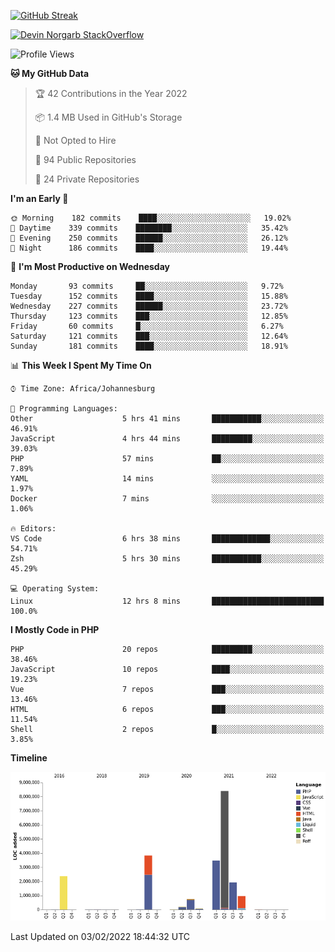 
[![GitHub Streak](http://github-readme-streak-stats.herokuapp.com?user=DevinNorgarb&date_format=M%20j%5B%2C%20Y%5D)](https://git.io/streak-stats)


[![Devin Norgarb StackOverflow](https://github-readme-stackoverflow.vercel.app/?userID=4993755)](https://stackoverflow.com/users/4993755/devin-norgarb)

<!--START_SECTION:waka-->
![Profile Views](http://img.shields.io/badge/Profile%20Views-0-blue)

**🐱 My GitHub Data** 

> 🏆 42 Contributions in the Year 2022
 > 
> 📦 1.4 MB Used in GitHub's Storage 
 > 
> 🚫 Not Opted to Hire
 > 
> 📜 94 Public Repositories 
 > 
> 🔑 24 Private Repositories  
 > 
**I'm an Early 🐤** 

```text
🌞 Morning    182 commits    ████░░░░░░░░░░░░░░░░░░░░░   19.02% 
🌆 Daytime    339 commits    ████████░░░░░░░░░░░░░░░░░   35.42% 
🌃 Evening    250 commits    ██████░░░░░░░░░░░░░░░░░░░   26.12% 
🌙 Night      186 commits    ████░░░░░░░░░░░░░░░░░░░░░   19.44%

```
📅 **I'm Most Productive on Wednesday** 

```text
Monday       93 commits     ██░░░░░░░░░░░░░░░░░░░░░░░   9.72% 
Tuesday      152 commits    ████░░░░░░░░░░░░░░░░░░░░░   15.88% 
Wednesday    227 commits    ██████░░░░░░░░░░░░░░░░░░░   23.72% 
Thursday     123 commits    ███░░░░░░░░░░░░░░░░░░░░░░   12.85% 
Friday       60 commits     █░░░░░░░░░░░░░░░░░░░░░░░░   6.27% 
Saturday     121 commits    ███░░░░░░░░░░░░░░░░░░░░░░   12.64% 
Sunday       181 commits    ████░░░░░░░░░░░░░░░░░░░░░   18.91%

```


📊 **This Week I Spent My Time On** 

```text
⌚︎ Time Zone: Africa/Johannesburg

💬 Programming Languages: 
Other                    5 hrs 41 mins       ███████████░░░░░░░░░░░░░░   46.91% 
JavaScript               4 hrs 44 mins       █████████░░░░░░░░░░░░░░░░   39.03% 
PHP                      57 mins             ██░░░░░░░░░░░░░░░░░░░░░░░   7.89% 
YAML                     14 mins             ░░░░░░░░░░░░░░░░░░░░░░░░░   1.97% 
Docker                   7 mins              ░░░░░░░░░░░░░░░░░░░░░░░░░   1.06%

🔥 Editors: 
VS Code                  6 hrs 38 mins       █████████████░░░░░░░░░░░░   54.71% 
Zsh                      5 hrs 30 mins       ███████████░░░░░░░░░░░░░░   45.29%

💻 Operating System: 
Linux                    12 hrs 8 mins       █████████████████████████   100.0%

```

**I Mostly Code in PHP** 

```text
PHP                      20 repos            █████████░░░░░░░░░░░░░░░░   38.46% 
JavaScript               10 repos            ████░░░░░░░░░░░░░░░░░░░░░   19.23% 
Vue                      7 repos             ███░░░░░░░░░░░░░░░░░░░░░░   13.46% 
HTML                     6 repos             ███░░░░░░░░░░░░░░░░░░░░░░   11.54% 
Shell                    2 repos             █░░░░░░░░░░░░░░░░░░░░░░░░   3.85%

```


**Timeline**

![Chart not found](https://raw.githubusercontent.com/DevinNorgarb/DevinNorgarb/main/charts/bar_graph.png) 


 Last Updated on 03/02/2022 18:44:32 UTC
<!--END_SECTION:waka-->

